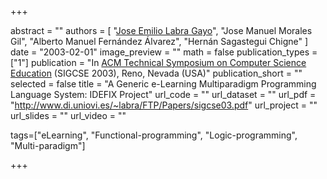 +++

abstract = ""
authors = [
 "[Jose Emilio Labra Gayo](http://di.uniovi.es/~labra)",
 "Jose Manuel Morales Gil",
 "Alberto Manuel Fernández Álvarez",
 "Hernán Sagastegui Chigne"
 ]
date = "2003-02-01"
image_preview = ""
math = false
publication_types = ["1"]
publication = "In [ACM Technical Symposium on Computer Science Education](http://www.csis.gvsu.edu/sigcse2003/) (SIGCSE 2003), Reno, Nevada (USA)"
publication_short = ""
selected = false
title = "A Generic e-Learning Multiparadigm Programming Language System: IDEFIX Project"
url_code = ""
url_dataset = ""
url_pdf = "http://www.di.uniovi.es/~labra/FTP/Papers/sigcse03.pdf"
url_project = ""
url_slides = ""
url_video = ""

tags=["eLearning", "Functional-programming", "Logic-programming", "Multi-paradigm"]

+++


